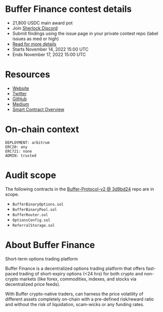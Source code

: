 # Buffer Finance contest details

-   21,800 USDC main award pot
-   Join [Sherlock Discord](https://discord.gg/MABEWyASkp)
-   Submit findings using the issue page in your private contest repo (label issues as med or high)
-   [Read for more details](https://docs.sherlock.xyz/audits/watsons)
-   Starts November 14, 2022 15:00 UTC
-   Ends November 17, 2022 15:00 UTC

# Resources

-   [Website](https://buffer.finance/)
-   [Twitter](https://twitter.com/Buffer_Finance)
-   [GitHub](https://github.com/Buffer-Finance)
-   [Medium](https://buffer-finance.medium.com/)
-   [Smart Contract Overview](https://docs.google.com/document/d/1mgnjQ1n5nbKeSUjqY5av2akqBq_hmQrVAZeD4Gh5Cao)

# On-chain context

```
DEPLOYMENT: arbitrum
ERC20: any
ERC721: none
ADMIN: trusted
```

# Audit scope

The following contracts in the [Buffer-Protocol-v2 @ 3d9bd24](https://github.com/bufferfinance/Buffer-Protocol-v2/tree/3d9bd241f67c036f4447e4cc5cea0cca9a474c79) repo are in scope.

-   `BufferBinaryOptions.sol`
-   `BufferBinaryPool.sol`
-   `BufferRouter.sol`
-   `OptionsConfig.sol`
-   `ReferralStorage.sol`

# About Buffer Finance

Short-term options trading platform

Buffer Finance is a decentralized options trading platform that offers fast-paced trading of short-expiry options (<24 hrs) for both crypto and non-crypto markets (like forex, commodities, indexes, and stocks via decentralized price feeds).

With Buffer crypto-native traders, can harness the price volatility of different assets completely on-chain with a pre-defined risk/reward ratio and without the risk of liquidation, scam-wicks or any funding rates.
